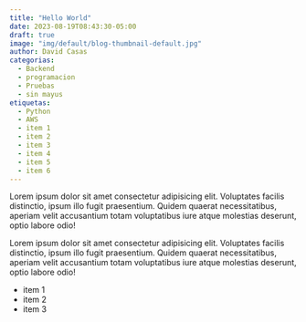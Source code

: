 ```yaml
---
title: "Hello World"
date: 2023-08-19T08:43:30-05:00
draft: true
image: "img/default/blog-thumbnail-default.jpg"
author: David Casas
categorias:
  - Backend
  - programacion
  - Pruebas
  - sin mayus
etiquetas:
  - Python
  - AWS
  - item 1
  - item 2
  - item 3
  - item 4
  - item 5
  - item 6
--- 
```


Lorem ipsum dolor sit amet consectetur adipisicing elit. Voluptates facilis distinctio, ipsum illo fugit praesentium. Quidem quaerat necessitatibus, aperiam velit accusantium totam voluptatibus iure atque molestias deserunt, optio labore odio!

Lorem ipsum dolor sit amet consectetur adipisicing elit. Voluptates facilis distinctio, ipsum illo fugit praesentium. Quidem quaerat necessitatibus, aperiam velit accusantium totam voluptatibus iure atque molestias deserunt, optio labore odio!

- item 1
- item 2
- item 3
